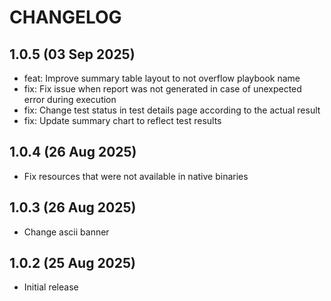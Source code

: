# CHANGELOG

## 1.0.5 (03 Sep 2025)

- feat: Improve summary table layout to not overflow playbook name
- fix: Fix issue when report was not generated in case of unexpected error during execution
- fix: Change test status in test details page according to the actual result
- fix: Update summary chart to reflect test results

## 1.0.4 (26 Aug 2025)

- Fix resources that were not available in native binaries

## 1.0.3 (26 Aug 2025)

- Change ascii banner

## 1.0.2 (25 Aug 2025)

- Initial release

